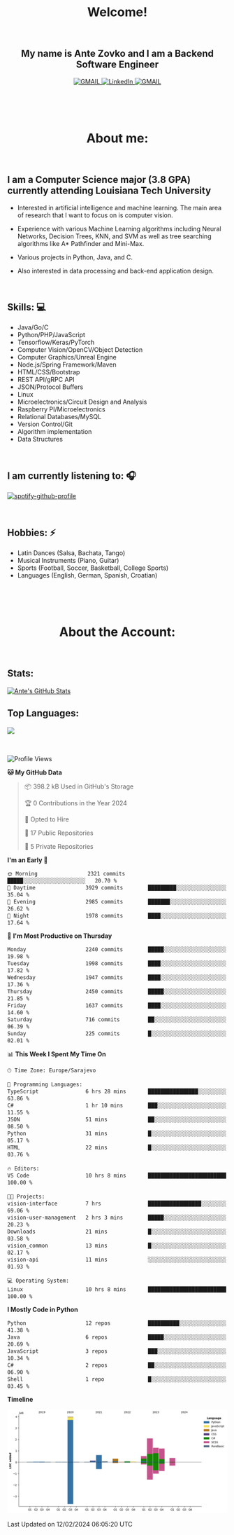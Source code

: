 
<h1 align="center"> Welcome!</h1>
<br>

<h2 align="center">My name is Ante Zovko and I am a Backend Software Engineer</h2> 

<p align= "center">
  <a href="https://mail.google.com/mail/u/0/?view=cm&fs=1&to=antezovko.az@gmail.com&tf=1">
      <img alt="GMAIL" src="https://img.shields.io/badge/Email-Contact-darkred?style=for-the-badge&logo=gmail&labelColor=grey&logoColor=white" />
    </a>
 <a href="https://www.linkedin.com/in/antezovko/">
      <img alt="LinkedIn" src="https://img.shields.io/badge/LinkedIn-Connect-Blue?style=for-the-badge&logo=LinkedIn" />
    </a>
   <a href="https://www.facebook.com/ZovkoAntee/">
      <img alt="GMAIL" src="https://img.shields.io/badge/Facebook-Add%20Friend-darkblue?style=for-the-badge&logo=Facebook&logoColor=white" />
    </a>

  </p>

<br>
<br>
<br>

<h1 align="center">About me:</h1>

<br>

## I am a Computer Science major (3.8 GPA) currently attending Louisiana Tech University
  - Interested in artificial intelligence and machine learning. The main area of research that I want to focus on is computer vision. 

  - Experience with various Machine Learning algorithms including Neural Networks, Decision Trees, KNN, and SVM as well as tree searching algorithms like A* Pathfinder and Mini-Max.

  - Various projects in Python, Java, and C.

   - Also interested in data processing and back-end application design.

<br>

## Skills: 💻
- Java/Go/C
- Python/PHP/JavaScript
- Tensorflow/Keras/PyTorch
- Computer Vision/OpenCV/Object
Detection
- Computer Graphics/Unreal Engine
- Node.js/Spring Framework/Maven 
- HTML/CSS/Bootstrap
- REST API/gRPC API 
- JSON/Protocol Buffers
- Linux 
- Microelectronics/Circuit Design
and Analysis
- Raspberry PI/Microelectronics
- Relational Databases/MySQL 
- Version Control/Git
- Algorithm implementation
- Data Structures


<br>

## I am currently listening to: 🎧
[![spotify-github-profile](https://spotify-github-profile.vercel.app/api/view?uid=u06dtc9h3le4tq61m3x12o9uh&cover_image=true&theme=default&bar_color=53b14f&bar_color_cover=false)](https://github.com/kittinan/spotify-github-profile)

<br>


## Hobbies: ⚡ 
- Latin Dances (Salsa, Bachata, Tango)
- Musical Instruments (Piano, Guitar)
- Sports (Football, Soccer, Basketball, College Sports)
- Languages (English, German, Spanish, Croatian)

<br>
<br>
<br>

<h1 align="center">About the Account:</h1>

<br>

## Stats: 
<a href="https://github.com/AnteZovko23">
  <img align="center" src="https://github-readme-stats.antezovko23.vercel.app/api?username=AnteZovko23&show_icons=true&line_height=27&count_private=true&title_color=ffffff&text_color=c9cacc&icon_color=2bbc8a&bg_color=1d1f21" alt="Ante's GitHub Stats" />
</a>


<br>

## Top Languages:
<img align="center" src="https://github-readme-stats.antezovko23.vercel.app/api/top-langs/?username=AnteZovko23&title_color=ffffff&text_color=c9cacc&icon_color=2bbc8a&bg_color=1d1f21" />






<br>
<br>
<br>


<!--START_SECTION:waka-->
![Profile Views](http://img.shields.io/badge/Profile%20Views-21-blue)

**🐱 My GitHub Data** 

> 📦 398.2 kB Used in GitHub's Storage 
 > 
> 🏆 0 Contributions in the Year 2024
 > 
> 💼 Opted to Hire
 > 
> 📜 17 Public Repositories 
 > 
> 🔑 5 Private Repositories 
 > 
**I'm an Early 🐤** 

```text
🌞 Morning                2321 commits        █████░░░░░░░░░░░░░░░░░░░░   20.70 % 
🌆 Daytime                3929 commits        █████████░░░░░░░░░░░░░░░░   35.04 % 
🌃 Evening                2985 commits        ███████░░░░░░░░░░░░░░░░░░   26.62 % 
🌙 Night                  1978 commits        ████░░░░░░░░░░░░░░░░░░░░░   17.64 % 
```
📅 **I'm Most Productive on Thursday** 

```text
Monday                   2240 commits        █████░░░░░░░░░░░░░░░░░░░░   19.98 % 
Tuesday                  1998 commits        ████░░░░░░░░░░░░░░░░░░░░░   17.82 % 
Wednesday                1947 commits        ████░░░░░░░░░░░░░░░░░░░░░   17.36 % 
Thursday                 2450 commits        █████░░░░░░░░░░░░░░░░░░░░   21.85 % 
Friday                   1637 commits        ████░░░░░░░░░░░░░░░░░░░░░   14.60 % 
Saturday                 716 commits         ██░░░░░░░░░░░░░░░░░░░░░░░   06.39 % 
Sunday                   225 commits         █░░░░░░░░░░░░░░░░░░░░░░░░   02.01 % 
```


📊 **This Week I Spent My Time On** 

```text
🕑︎ Time Zone: Europe/Sarajevo

💬 Programming Languages: 
TypeScript               6 hrs 28 mins       ████████████████░░░░░░░░░   63.86 % 
C#                       1 hr 10 mins        ███░░░░░░░░░░░░░░░░░░░░░░   11.55 % 
JSON                     51 mins             ██░░░░░░░░░░░░░░░░░░░░░░░   08.50 % 
Python                   31 mins             █░░░░░░░░░░░░░░░░░░░░░░░░   05.17 % 
HTML                     22 mins             █░░░░░░░░░░░░░░░░░░░░░░░░   03.76 % 

🔥 Editors: 
VS Code                  10 hrs 8 mins       █████████████████████████   100.00 % 

🐱‍💻 Projects: 
vision-interface         7 hrs               █████████████████░░░░░░░░   69.06 % 
vision-user-management   2 hrs 3 mins        █████░░░░░░░░░░░░░░░░░░░░   20.23 % 
Downloads                21 mins             █░░░░░░░░░░░░░░░░░░░░░░░░   03.58 % 
vision_common            13 mins             █░░░░░░░░░░░░░░░░░░░░░░░░   02.17 % 
vision-api               11 mins             ░░░░░░░░░░░░░░░░░░░░░░░░░   01.93 % 

💻 Operating System: 
Linux                    10 hrs 8 mins       █████████████████████████   100.00 % 
```

**I Mostly Code in Python** 

```text
Python                   12 repos            ██████████░░░░░░░░░░░░░░░   41.38 % 
Java                     6 repos             █████░░░░░░░░░░░░░░░░░░░░   20.69 % 
JavaScript               3 repos             ███░░░░░░░░░░░░░░░░░░░░░░   10.34 % 
C#                       2 repos             ██░░░░░░░░░░░░░░░░░░░░░░░   06.90 % 
Shell                    1 repo              █░░░░░░░░░░░░░░░░░░░░░░░░   03.45 % 
```



**Timeline**

![Lines of Code chart](https://raw.githubusercontent.com/AnteZovko23/AnteZovko23/master/assets/bar_graph.png)


 Last Updated on 12/02/2024 06:05:20 UTC
<!--END_SECTION:waka-->


